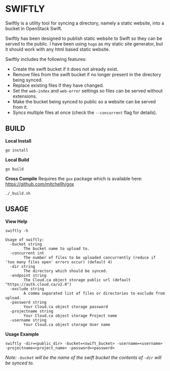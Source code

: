 SWIFTLY
=======

Swiftly is a utility tool for syncing a directory, namely a static website, into a bucket in OpenStack Swift.

Swiftly has been designed to publish static website to Swift so they can be served to the public.  I have been using `hugo` as my static site generator, but it should work with any html based static website.

Swiftly includes the following features:
- Create the swift bucket if it does not already exist.
- Remove files from the swift bucket if no longer present in the directory being synced.
- Replace existing files if they have changed.
- Set the `web-index` and `web-error` settings so files can be served without extensions.
- Make the bucket being synced to public so a website can be served from it.
- Syncs multiple files at once (check the `--concurrent` flag for details).

BUILD
-----

**Local Install**
```
go install
```

**Local Build**
```
go build
```

**Cross Compile**
Requires the `gox` package which is available here: https://github.com/mitchellh/gox
```
./_build.sh
```

USAGE
-----

**View Help**
```
swiftly -h

Usage of swiftly:
  -bucket string
    	The bucket name to upload to.
  -concurrent int
    	The number of files to be uploaded concurrently (reduce if 'too many files open' errors occur) (default 4)
  -dir string
    	The directory which should be synced.
  -endpoint string
    	The Cloud.ca object storage public url (default "https://auth.cloud.ca/v2.0")
  -exclude string
    	A comma separated list of files or directories to exclude from upload.
  -password string
    	Your Cloud.ca object storage password
  -projectname string
    	Your Cloud.ca object storage Project name
  -username string
    	Your Cloud.ca object storage User name

```

**Usage Example**
```
swiftly -dir=<public_dir> -bucket=<swift_bucket> -username=<username> -projectname=<project_name> -password=<password>
```
*Note: `-bucket` will be the name of the swift bucket the contents of `-dir` will be synced to.*
